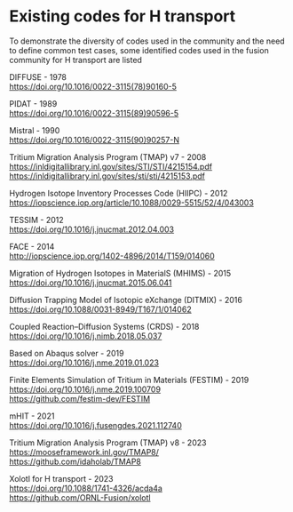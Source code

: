 
# Existing codes for H transport

To demonstrate the diversity of codes used in the community and the need to define common test cases, some identified codes used in the fusion community for H transport are listed

DIFFUSE - 1978 <br>
https://doi.org/10.1016/0022-3115(78)90160-5

PIDAT - 1989 <br>
https://doi.org/10.1016/0022-3115(89)90596-5

Mistral - 1990 <br>
https://doi.org/10.1016/0022-3115(90)90257-N

Tritium Migration Analysis Program (TMAP) v7 - 2008 <br>
https://inldigitallibrary.inl.gov/sites/STI/STI/4215154.pdf <br>
https://inldigitallibrary.inl.gov/sites/sti/sti/4215153.pdf

Hydrogen Isotope Inventory Processes Code (HIIPC) - 2012 <br>
https://iopscience.iop.org/article/10.1088/0029-5515/52/4/043003

TESSIM - 2012 <br>
https://doi.org/10.1016/j.jnucmat.2012.04.003

FACE - 2014 <br>
http://iopscience.iop.org/1402-4896/2014/T159/014060

Migration of Hydrogen Isotopes in MaterialS (MHIMS) - 2015 <br>
https://doi.org/10.1016/j.jnucmat.2015.06.041

Diffusion Trapping Model of Isotopic eXchange (DITMIX) - 2016 <br>
https://doi.org/10.1088/0031-8949/T167/1/014062

Coupled Reaction–Diffusion Systems (CRDS) - 2018 <br>
https://doi.org/10.1016/j.nimb.2018.05.037

Based on Abaqus solver - 2019 <br>
https://doi.org/10.1016/j.nme.2019.01.023

Finite Elements Simulation of Tritium in Materials (FESTIM) - 2019 <br>
https://doi.org/10.1016/j.nme.2019.100709 <br>
https://github.com/festim-dev/FESTIM 

mHIT - 2021 <br>
https://doi.org/10.1016/j.fusengdes.2021.112740

Tritium Migration Analysis Program (TMAP) v8 - 2023 <br>
https://mooseframework.inl.gov/TMAP8/ <br>
https://github.com/idaholab/TMAP8

Xolotl for H transport - 2023 <br>
https://doi.org/10.1088/1741-4326/acda4a <br>
https://github.com/ORNL-Fusion/xolotl





